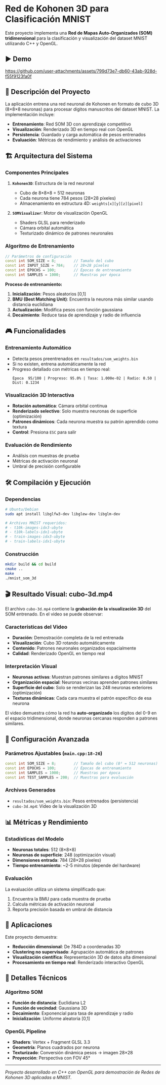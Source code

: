 # Red de Kohonen 3D para Clasificación MNIST

Este proyecto implementa una **Red de Mapas Auto-Organizados (SOM) tridimensional** para la clasificación y visualización del dataset MNIST utilizando C++ y OpenGL.

## ▶️ Demo 

https://github.com/user-attachments/assets/799d73e7-db60-43ab-928d-f55f9123fa0f

## 🎯 Descripción del Proyecto

La aplicación entrena una red neuronal de Kohonen en formato de cubo 3D (8×8×8 neuronas) para procesar dígitos manuscritos del dataset MNIST. La implementación incluye:

- **Entrenamiento**: Red SOM 3D con aprendizaje competitivo
- **Visualización**: Renderizado 3D en tiempo real con OpenGL
- **Persistencia**: Guardado y carga automática de pesos entrenados
- **Evaluación**: Métricas de rendimiento y análisis de activaciones

## 🏗️ Arquitectura del Sistema

### Componentes Principales

1. **`Kohonen3D`**: Estructura de la red neuronal
   - Cubo de 8×8×8 = 512 neuronas
   - Cada neurona tiene 784 pesos (28×28 píxeles)
   - Almacenamiento en estructura 4D: `weights[x][y][z][pixel]`

2. **`SOMVisualizer`**: Motor de visualización OpenGL
   - Shaders GLSL para renderizado
   - Cámara orbital automática
   - Texturizado dinámico de patrones neuronales

### Algoritmo de Entrenamiento

```cpp
// Parámetros de configuración
const int SOM_SIZE = 8;        // Tamaño del cubo
const int INPUT_SIZE = 784;    // 28×28 píxeles
const int EPOCHS = 100;        // Épocas de entrenamiento
const int SAMPLES = 1000;      // Muestras por época
```

**Proceso de entrenamiento:**
1. **Inicialización**: Pesos aleatorios [0,1]
2. **BMU (Best Matching Unit)**: Encuentra la neurona más similar usando distancia euclidiana
3. **Actualización**: Modifica pesos con función gaussiana
4. **Decaimiento**: Reduce tasa de aprendizaje y radio de influencia

## 🎮 Funcionalidades

### Entrenamiento Automático
- Detecta pesos preentrenados en `resultados/som_weights.bin`
- Si no existen, entrena automáticamente la red
- Progreso detallado con métricas en tiempo real:
  ```
  Época  95/100 | Progreso: 95.0% | Tasa: 1.000e-02 | Radio: 0.50 | Dist: 0.1234
  ```

### Visualización 3D Interactiva
- **Rotación automática**: Cámara orbital continua
- **Renderizado selectivo**: Solo muestra neuronas de superficie (optimización)
- **Patrones dinámicos**: Cada neurona muestra su patrón aprendido como textura
- **Control**: Presiona `ESC` para salir

### Evaluación de Rendimiento
- Análisis con muestras de prueba
- Métricas de activación neuronal
- Umbral de precisión configurable

## 🛠️ Compilación y Ejecución

### Dependencias
```bash
# Ubuntu/Debian
sudo apt install libglfw3-dev libglew-dev libglm-dev

# Archivos MNIST requeridos:
# - t10k-images-idx3-ubyte
# - t10k-labels-idx1-ubyte  
# - train-images-idx3-ubyte
# - train-labels-idx1-ubyte
```

### Construcción
```bash
mkdir build && cd build
cmake ..
make
./mnist_som_3d
```

## 🎬 Resultado Visual: cubo-3d.mp4

El archivo `cubo-3d.mp4` contiene la **grabación de la visualización 3D** del SOM entrenado. En el video se puede observar:

### Características del Video
- **Duración**: Demostración completa de la red entrenada
- **Visualización**: Cubo 3D rotando automáticamente
- **Contenido**: Patrones neuronales organizados espacialmente
- **Calidad**: Renderizado OpenGL en tiempo real

### Interpretación Visual
- **Neuronas activas**: Muestran patrones similares a dígitos MNIST
- **Organización espacial**: Neuronas vecinas aprenden patrones similares
- **Superficie del cubo**: Solo se renderizan las 248 neuronas exteriores (optimización)
- **Texturas dinámicas**: Cada cara muestra el patrón específico de esa neurona

El video demuestra cómo la red ha **auto-organizado** los dígitos del 0-9 en el espacio tridimensional, donde neuronas cercanas responden a patrones similares.

## 🔧 Configuración Avanzada

### Parámetros Ajustables (`main.cpp:18-26`)
```cpp
const int SOM_SIZE = 8;        // Tamaño del cubo (8³ = 512 neuronas)
const int EPOCHS = 100;        // Épocas de entrenamiento
const int SAMPLES = 1000;      // Muestras por época
const int TEST_SAMPLES = 200;  // Muestras para evaluación
```

### Archivos Generados
- `resultados/som_weights.bin`: Pesos entrenados (persistencia)
- `cubo-3d.mp4`: Video de la visualización 3D

## 📊 Métricas y Rendimiento

### Estadísticas del Modelo
- **Neuronas totales**: 512 (8×8×8)
- **Neuronas de superficie**: 248 (optimización visual)
- **Dimensiones entrada**: 784 (28×28 píxeles)
- **Tiempo entrenamiento**: ~2-5 minutos (depende del hardware)

### Evaluación
La evaluación utiliza un sistema simplificado que:
1. Encuentra la BMU para cada muestra de prueba
2. Calcula métricas de activación neuronal
3. Reporta precisión basada en umbral de distancia

## 🎯 Aplicaciones

Este proyecto demuestra:
- **Reducción dimensional**: De 784D a coordenadas 3D
- **Clustering no supervisado**: Agrupación automática de patrones
- **Visualización científica**: Representación 3D de datos alta dimensional
- **Procesamiento en tiempo real**: Renderizado interactivo OpenGL

## 🔬 Detalles Técnicos

### Algoritmo SOM
- **Función de distancia**: Euclidiana L2
- **Función de vecindad**: Gaussiana 3D
- **Decaimiento**: Exponencial para tasa de aprendizaje y radio
- **Inicialización**: Uniforme aleatoria [0,1]

### OpenGL Pipeline
- **Shaders**: Vertex + Fragment GLSL 3.3
- **Geometría**: Planos cuadrados por neurona
- **Texturizado**: Conversión dinámica pesos → imagen 28×28
- **Proyección**: Perspectiva con FOV 45°

---

*Proyecto desarrollado en C++ con OpenGL para demostración de Redes de Kohonen 3D aplicadas a MNIST.*
